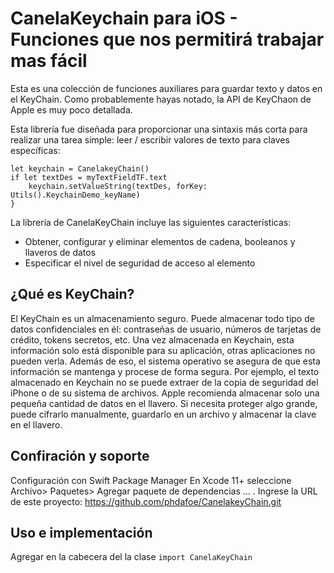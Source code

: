 # CanelaKeychain para iOS - Funciones que nos permitirá trabajar mas fácil

Esta es una colección de funciones auxiliares para guardar texto y datos en el KeyChain. Como probablemente hayas notado, la API de KeyChaon de Apple es muy poco detallada. 

Esta librería fue diseñada para proporcionar una sintaxis más corta para realizar una tarea simple: leer / escribir valores de texto para claves específicas:

~~~
let keychain = CanelakeyChain()
if let textDes = myTextFieldTF.text 
    keychain.setValueString(textDes, forKey: Utils().KeychainDemo_keyName)
}
~~~

La librería de CanelaKeyChain incluye las siguientes características:

- Obtener, configurar y eliminar elementos de cadena, booleanos y llaveros de datos
- Especificar el nivel de seguridad de acceso al elemento

## ¿Qué es KeyChain?

El KeyChain es un almacenamiento seguro. Puede almacenar todo tipo de datos confidenciales en él: contraseñas de usuario, números de tarjetas de crédito, tokens secretos, etc. Una vez almacenada en Keychain, esta información solo está disponible para su aplicación, otras aplicaciones no pueden verla. Además de eso, el sistema operativo se asegura de que esta información se mantenga y procese de forma segura. Por ejemplo, el texto almacenado en Keychain no se puede extraer de la copia de seguridad del iPhone o de su sistema de archivos. Apple recomienda almacenar solo una pequeña cantidad de datos en el llavero. Si necesita proteger algo grande, puede cifrarlo manualmente, guardarlo en un archivo y almacenar la clave en el llavero.

## Confiración y soporte

Configuración con Swift Package Manager
En Xcode 11+ seleccione Archivo> Paquetes> Agregar paquete de dependencias ... .
Ingrese la URL de este proyecto: https://github.com/phdafoe/CanelakeyChain.git

## Uso e implementación

Agregar en la cabecera del la clase `import CanelaKeyChain`
